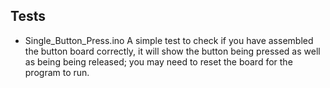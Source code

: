 ## Tests

- Single_Button_Press.ino
  A simple test to check if you have assembled the button board correctly, it will show the button being pressed as well as being
  being released; you may need to reset the board for the program to run.